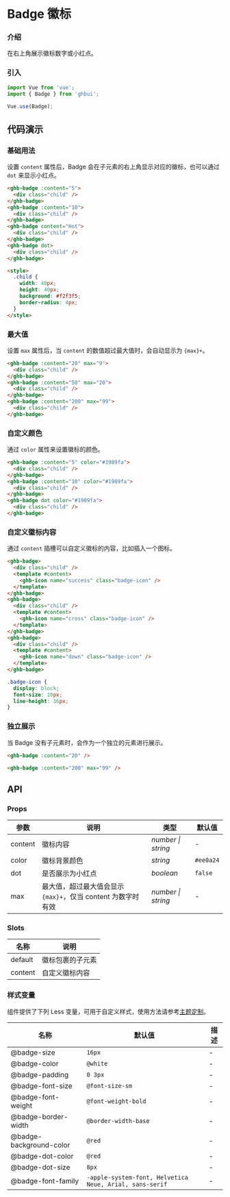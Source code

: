 # Badge 徽标

### 介绍

在右上角展示徽标数字或小红点。

### 引入

```js
import Vue from 'vue';
import { Badge } from 'ghbui';

Vue.use(Badge);
```

## 代码演示

### 基础用法

设置 `content` 属性后，Badge 会在子元素的右上角显示对应的徽标，也可以通过 `dot` 来显示小红点。

```html
<ghb-badge :content="5">
  <div class="child" />
</ghb-badge>
<ghb-badge :content="10">
  <div class="child" />
</ghb-badge>
<ghb-badge content="Hot">
  <div class="child" />
</ghb-badge>
<ghb-badge dot>
  <div class="child" />
</ghb-badge>

<style>
  .child {
    width: 40px;
    height: 40px;
    background: #f2f3f5;
    border-radius: 4px;
  }
</style>
```

### 最大值

设置 `max` 属性后，当 `content` 的数值超过最大值时，会自动显示为 `{max}+`。

```html
<ghb-badge :content="20" max="9">
  <div class="child" />
</ghb-badge>
<ghb-badge :content="50" max="20">
  <div class="child" />
</ghb-badge>
<ghb-badge :content="200" max="99">
  <div class="child" />
</ghb-badge>
```

### 自定义颜色

通过 `color` 属性来设置徽标的颜色。

```html
<ghb-badge :content="5" color="#1989fa">
  <div class="child" />
</ghb-badge>
<ghb-badge :content="10" color="#1989fa">
  <div class="child" />
</ghb-badge>
<ghb-badge dot color="#1989fa">
  <div class="child" />
</ghb-badge>
```

### 自定义徽标内容

通过 `content` 插槽可以自定义徽标的内容，比如插入一个图标。

```html
<ghb-badge>
  <div class="child" />
  <template #content>
    <ghb-icon name="success" class="badge-icon" />
  </template>
</ghb-badge>
<ghb-badge>
  <div class="child" />
  <template #content>
    <ghb-icon name="cross" class="badge-icon" />
  </template>
</ghb-badge>
<ghb-badge>
  <div class="child" />
  <template #content>
    <ghb-icon name="down" class="badge-icon" />
  </template>
</ghb-badge>
```

```css
.badge-icon {
  display: block;
  font-size: 10px;
  line-height: 16px;
}
```

### 独立展示

当 Badge 没有子元素时，会作为一个独立的元素进行展示。

```html
<ghb-badge :content="20" />

<ghb-badge :content="200" max="99" />
```

## API

### Props

| 参数 | 说明 | 类型 | 默认值 |
| --- | --- | --- | --- |
| content | 徽标内容 | _number \| string_ | - |
| color | 徽标背景颜色 | _string_ | `#ee0a24` |
| dot | 是否展示为小红点 | _boolean_ | `false` |
| max | 最大值，超过最大值会显示 `{max}+`，仅当 content 为数字时有效 | _number \| string_ | - |

### Slots

| 名称    | 说明             |
| ------- | ---------------- |
| default | 徽标包裹的子元素 |
| content | 自定义徽标内容   |

### 样式变量

组件提供了下列 Less 变量，可用于自定义样式，使用方法请参考[主题定制](#/zh-CN/theme)。

| 名称 | 默认值 | 描述 |
| --- | --- | --- |
| @badge-size | `16px` | - |
| @badge-color | `@white` | - |
| @badge-padding | `0 3px` | - |
| @badge-font-size | `@font-size-sm` | - |
| @badge-font-weight | `@font-weight-bold` | - |
| @badge-border-width | `@border-width-base` | - |
| @badge-background-color | `@red` | - |
| @badge-dot-color | `@red` | - |
| @badge-dot-size | `8px` | - |
| @badge-font-family | `-apple-system-font, Helvetica Neue, Arial, sans-serif` | - |
